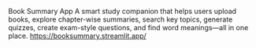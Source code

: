 Book Summary App
 A smart study companion that helps users upload books, explore chapter-wise summaries, search key topics, generate quizzes, create exam-style questions, and find word meanings—all in one place.
https://booksummary.streamlit.app/
